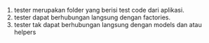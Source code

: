1. tester merupakan folder yang berisi test code dari aplikasi. 
2. tester dapat berhubungan langsung dengan factories.
3. tester tak dapat berhubungan langsung dengan models dan atau helpers